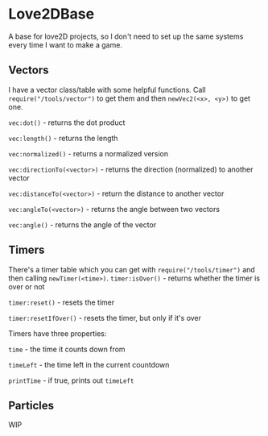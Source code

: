 # Love2DBase
A base for love2D projects, so I don't need to set up the same systems every time I want to make a game.

## Vectors
I have a vector class/table with some helpful functions. Call `require("/tools/vector")` to get them and then `newVec2(<x>, <y>)` to get one.

`vec:dot()` - returns the dot product

`vec:length()` - returns the length

`vec:normalized()` - returns a normalized version

`vec:directionTo(<vector>)` - returns the direction (normalized) to another vector

`vec:distanceTo(<vector>)` - return the distance to another vector

`vec:angleTo(<vector>)` - returns the angle between two vectors

`vec:angle()` - returns the angle of the vector

## Timers
There's a timer table which you can get with `require("/tools/timer")` and then calling `newTimer(<time>)`.
`timer:isOver()` - returns whether the timer is over or not

`timer:reset()` - resets the timer

`timer:resetIfOver()` - resets the timer, but only if it's over


Timers have three properties:

`time` - the time it counts down from

`timeLeft` - the time left in the current countdown

`printTime` - if true, prints out `timeLeft`

## Particles
WIP
